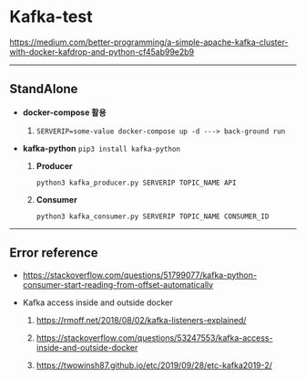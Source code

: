 # **Kafka-test**

https://medium.com/better-programming/a-simple-apache-kafka-cluster-with-docker-kafdrop-and-python-cf45ab99e2b9

- - -

## **StandAlone**
* **docker-compose 활용**
    1. `SERVERIP=some-value docker-compose up -d ---> back-ground run`

* **kafka-python**
    `pip3 install kafka-python`
    1. **Producer**

        `python3 kafka_producer.py SERVERIP TOPIC_NAME API`

    2. **Consumer**

        `python3 kafka_consumer.py SERVERIP TOPIC_NAME CONSUMER_ID`


 - - -

## **Error reference**

 * https://stackoverflow.com/questions/51799077/kafka-python-consumer-start-reading-from-offset-automatically

* Kafka access inside and outside docker

    1. https://rmoff.net/2018/08/02/kafka-listeners-explained/

    2. https://stackoverflow.com/questions/53247553/kafka-access-inside-and-outside-docker

    3. https://twowinsh87.github.io/etc/2019/09/28/etc-kafka2019-2/